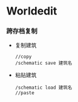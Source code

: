 # Worldedit

### 跨存档复制

- 复制建筑

	```
	//copy
	/schematic save 建筑名
	```

- 粘贴建筑

	```
	/schematic load 建筑名
	//paste
	```
